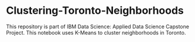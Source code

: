 # Clustering-Toronto-Neighborhoods
This repository is part of IBM Data Science: Applied Data Science Capstone Project. This notebook uses K-Means to cluster neighborhoods in Toronto. 
